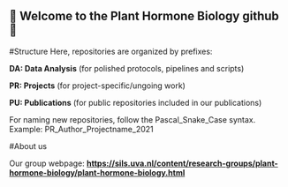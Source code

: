 ## 🌱 Welcome to the Plant Hormone Biology github 🌱

#Structure
Here, repositories are organized by prefixes:

**DA: Data Analysis** (for polished protocols, pipelines and scripts)

**PR: Projects** (for project-specific/ungoing work)

**PU: Publications** (for public repositories included in our publications)

For naming new repositories, follow the Pascal_Snake_Case syntax. Example: PR_Author_Projectname_2021

#About us

Our group webpage: **https://sils.uva.nl/content/research-groups/plant-hormone-biology/plant-hormone-biology.html**

